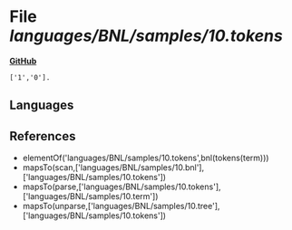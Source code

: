 # File _languages/BNL/samples/10.tokens_
**[GitHub](https://github.com/softlang/yas/blob/master/languages/BNL/samples/10.tokens)**
```
['1','0'].
```

## Languages

## References
* elementOf('languages/BNL/samples/10.tokens',bnl(tokens(term)))
* mapsTo(scan,['languages/BNL/samples/10.bnl'],['languages/BNL/samples/10.tokens'])
* mapsTo(parse,['languages/BNL/samples/10.tokens'],['languages/BNL/samples/10.term'])
* mapsTo(unparse,['languages/BNL/samples/10.tree'],['languages/BNL/samples/10.tokens'])
